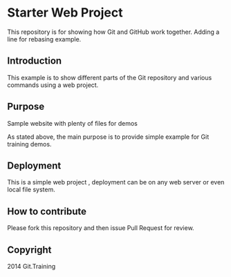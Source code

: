 # Starter Web Project

This repository is for showing how Git and GitHub work together.
Adding a line for rebasing example.

## Introduction

This example is to show different parts of the Git repository and various commands using a web project.

## Purpose

Sample website with plenty of files for demos

As stated above, the main purpose is to provide simple example for Git training demos.

## Deployment

This is a simple web project , deployment can be on any web server or even local file system.

## How to contribute

Please fork this repository and then issue Pull Request for review.

## Copyright

2014 Git.Training
